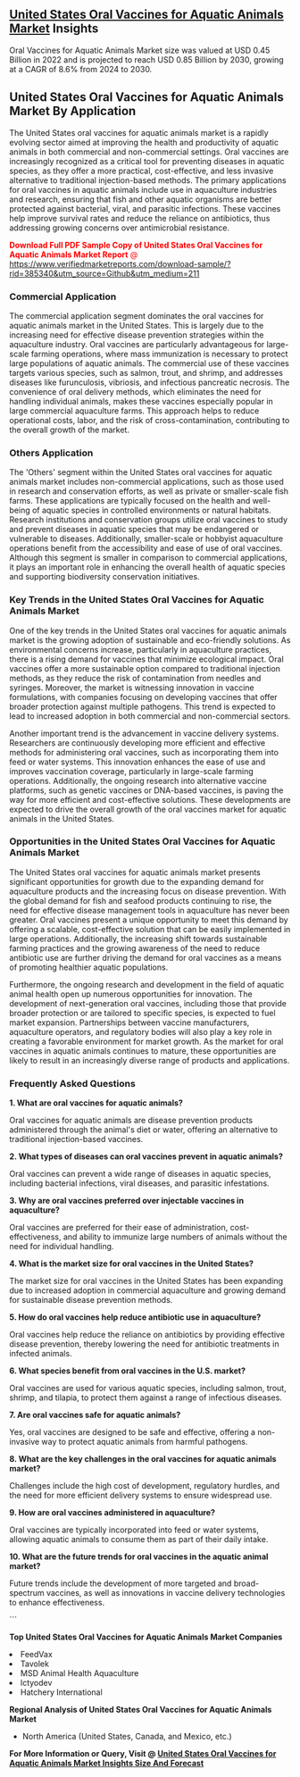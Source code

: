 <h2><a href="https://www.verifiedmarketreports.com/download-sample/?rid=385340&amp;utm_source=Github&amp;utm_medium=211" target="_blank">United States Oral Vaccines for Aquatic Animals Market</a> Insights</h2><p>Oral Vaccines for Aquatic Animals Market size was valued at USD 0.45 Billion in 2022 and is projected to reach USD 0.85 Billion by 2030, growing at a CAGR of 8.6% from 2024 to 2030.</p><p><h2>United States Oral Vaccines for Aquatic Animals Market By Application</h2><p>The United States oral vaccines for aquatic animals market is a rapidly evolving sector aimed at improving the health and productivity of aquatic animals in both commercial and non-commercial settings. Oral vaccines are increasingly recognized as a critical tool for preventing diseases in aquatic species, as they offer a more practical, cost-effective, and less invasive alternative to traditional injection-based methods. The primary applications for oral vaccines in aquatic animals include use in aquaculture industries and research, ensuring that fish and other aquatic organisms are better protected against bacterial, viral, and parasitic infections. These vaccines help improve survival rates and reduce the reliance on antibiotics, thus addressing growing concerns over antimicrobial resistance.</p><p><p><span class=""><span style="color: #ff0000;"><strong>Download Full PDF Sample Copy of United States Oral Vaccines for Aquatic Animals Market Report</strong> @ </span><a href="https://www.verifiedmarketreports.com/download-sample/?rid=385340&amp;utm_source=Github&amp;utm_medium=211" target="_blank">https://www.verifiedmarketreports.com/download-sample/?rid=385340&amp;utm_source=Github&amp;utm_medium=211</a></span></p></p><h3>Commercial Application</h3><p>The commercial application segment dominates the oral vaccines for aquatic animals market in the United States. This is largely due to the increasing need for effective disease prevention strategies within the aquaculture industry. Oral vaccines are particularly advantageous for large-scale farming operations, where mass immunization is necessary to protect large populations of aquatic animals. The commercial use of these vaccines targets various species, such as salmon, trout, and shrimp, and addresses diseases like furunculosis, vibriosis, and infectious pancreatic necrosis. The convenience of oral delivery methods, which eliminates the need for handling individual animals, makes these vaccines especially popular in large commercial aquaculture farms. This approach helps to reduce operational costs, labor, and the risk of cross-contamination, contributing to the overall growth of the market.</p><h3>Others Application</h3><p>The 'Others' segment within the United States oral vaccines for aquatic animals market includes non-commercial applications, such as those used in research and conservation efforts, as well as private or smaller-scale fish farms. These applications are typically focused on the health and well-being of aquatic species in controlled environments or natural habitats. Research institutions and conservation groups utilize oral vaccines to study and prevent diseases in aquatic species that may be endangered or vulnerable to diseases. Additionally, smaller-scale or hobbyist aquaculture operations benefit from the accessibility and ease of use of oral vaccines. Although this segment is smaller in comparison to commercial applications, it plays an important role in enhancing the overall health of aquatic species and supporting biodiversity conservation initiatives.</p><h3>Key Trends in the United States Oral Vaccines for Aquatic Animals Market</h3><p>One of the key trends in the United States oral vaccines for aquatic animals market is the growing adoption of sustainable and eco-friendly solutions. As environmental concerns increase, particularly in aquaculture practices, there is a rising demand for vaccines that minimize ecological impact. Oral vaccines offer a more sustainable option compared to traditional injection methods, as they reduce the risk of contamination from needles and syringes. Moreover, the market is witnessing innovation in vaccine formulations, with companies focusing on developing vaccines that offer broader protection against multiple pathogens. This trend is expected to lead to increased adoption in both commercial and non-commercial sectors.</p><p>Another important trend is the advancement in vaccine delivery systems. Researchers are continuously developing more efficient and effective methods for administering oral vaccines, such as incorporating them into feed or water systems. This innovation enhances the ease of use and improves vaccination coverage, particularly in large-scale farming operations. Additionally, the ongoing research into alternative vaccine platforms, such as genetic vaccines or DNA-based vaccines, is paving the way for more efficient and cost-effective solutions. These developments are expected to drive the overall growth of the oral vaccines market for aquatic animals in the United States.</p><h3>Opportunities in the United States Oral Vaccines for Aquatic Animals Market</h3><p>The United States oral vaccines for aquatic animals market presents significant opportunities for growth due to the expanding demand for aquaculture products and the increasing focus on disease prevention. With the global demand for fish and seafood products continuing to rise, the need for effective disease management tools in aquaculture has never been greater. Oral vaccines present a unique opportunity to meet this demand by offering a scalable, cost-effective solution that can be easily implemented in large operations. Additionally, the increasing shift towards sustainable farming practices and the growing awareness of the need to reduce antibiotic use are further driving the demand for oral vaccines as a means of promoting healthier aquatic populations.</p><p>Furthermore, the ongoing research and development in the field of aquatic animal health open up numerous opportunities for innovation. The development of next-generation oral vaccines, including those that provide broader protection or are tailored to specific species, is expected to fuel market expansion. Partnerships between vaccine manufacturers, aquaculture operators, and regulatory bodies will also play a key role in creating a favorable environment for market growth. As the market for oral vaccines in aquatic animals continues to mature, these opportunities are likely to result in an increasingly diverse range of products and applications.</p><h3>Frequently Asked Questions</h3><p><strong>1. What are oral vaccines for aquatic animals?</strong></p><p>Oral vaccines for aquatic animals are disease prevention products administered through the animal's diet or water, offering an alternative to traditional injection-based vaccines.</p><p><strong>2. What types of diseases can oral vaccines prevent in aquatic animals?</strong></p><p>Oral vaccines can prevent a wide range of diseases in aquatic species, including bacterial infections, viral diseases, and parasitic infestations.</p><p><strong>3. Why are oral vaccines preferred over injectable vaccines in aquaculture?</strong></p><p>Oral vaccines are preferred for their ease of administration, cost-effectiveness, and ability to immunize large numbers of animals without the need for individual handling.</p><p><strong>4. What is the market size for oral vaccines in the United States?</strong></p><p>The market size for oral vaccines in the United States has been expanding due to increased adoption in commercial aquaculture and growing demand for sustainable disease prevention methods.</p><p><strong>5. How do oral vaccines help reduce antibiotic use in aquaculture?</strong></p><p>Oral vaccines help reduce the reliance on antibiotics by providing effective disease prevention, thereby lowering the need for antibiotic treatments in infected animals.</p><p><strong>6. What species benefit from oral vaccines in the U.S. market?</strong></p><p>Oral vaccines are used for various aquatic species, including salmon, trout, shrimp, and tilapia, to protect them against a range of infectious diseases.</p><p><strong>7. Are oral vaccines safe for aquatic animals?</strong></p><p>Yes, oral vaccines are designed to be safe and effective, offering a non-invasive way to protect aquatic animals from harmful pathogens.</p><p><strong>8. What are the key challenges in the oral vaccines for aquatic animals market?</strong></p><p>Challenges include the high cost of development, regulatory hurdles, and the need for more efficient delivery systems to ensure widespread use.</p><p><strong>9. How are oral vaccines administered in aquaculture?</strong></p><p>Oral vaccines are typically incorporated into feed or water systems, allowing aquatic animals to consume them as part of their daily intake.</p><p><strong>10. What are the future trends for oral vaccines in the aquatic animal market?</strong></p><p>Future trends include the development of more targeted and broad-spectrum vaccines, as well as innovations in vaccine delivery technologies to enhance effectiveness.</p>```</p><p><strong>Top United States Oral Vaccines for Aquatic Animals Market Companies</strong></p><div data-test-id=""><p><li>FeedVax</li><li> Tavolek</li><li> MSD Animal Health Aquaculture</li><li> lctyodev</li><li> Hatchery International</li></p><div><strong>Regional Analysis of&nbsp;United States Oral Vaccines for Aquatic Animals Market</strong></div><ul><li dir="ltr"><p dir="ltr">North America&nbsp;(United States, Canada, and Mexico, etc.)</p></li></ul><p><strong>For More Information or Query, Visit @&nbsp;</strong><strong><a href="https://www.verifiedmarketreports.com/product/oral-vaccines-for-aquatic-animals-market/?utm_source=Github&amp;utm_medium=211" target="_blank">United States Oral Vaccines for Aquatic Animals Market Insights Size And Forecast</a></strong></p></div>
